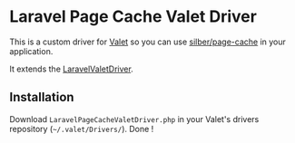 # Laravel Page Cache Valet Driver

This is a custom driver for [Valet](https://laravel.com/docs/master/valet) so you can use [silber/page-cache](https://github.com/JosephSilber/page-cache) in your application. 

It extends the [LaravelValetDriver](https://github.com/laravel/valet/blob/master/cli/drivers/LaravelValetDriver.php).

## Installation
Download `LaravelPageCacheValetDriver.php` in your Valet's drivers repository (`~/.valet/Drivers/`). Done !
